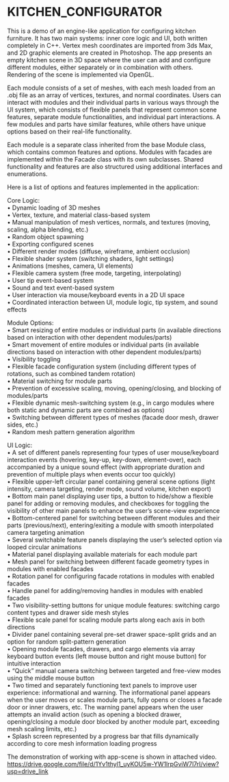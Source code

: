 # KITCHEN_CONFIGURATOR
This is a demo of an engine-like application for configuring kitchen furniture. It has two main systems: inner core logic and UI, both written completely in C++. Vertex mesh coordinates are imported from 3ds Max, and 2D graphic elements are created in Photoshop. The app presents an empty kitchen scene in 3D space where the user can add and configure different modules, either separately or in combination with others. Rendering of the scene is implemented via OpenGL.

Each module consists of a set of meshes, with each mesh loaded from an .obj file as an array of vertices, textures, and normal coordinates. Users can interact with modules and their individual parts in various ways through the UI system, which consists of flexible panels that represent common scene features, separate module functionalities, and individual part interactions. A few modules and parts have similar features, while others have unique options based on their real-life functionality. 

Each module is a separate class inherited from the base Module class, which contains common features and options. Modules with facades are implemented within the Facade class with its own subclasses. Shared functionality and features are also structured using additional interfaces and enumerations.

Here is a list of options and features implemented in the application:

Core Logic:
<br>•	Dynamic loading of 3D meshes
<br>•	Vertex, texture, and material class-based system
<br>•	Manual manipulation of mesh vertices, normals, and textures (moving, scaling, alpha blending, etc.)
<br>•	Random object spawning
<br>•	Exporting configured scenes
<br>•	Different render modes (diffuse, wireframe, ambient occlusion)
<br>•	Flexible shader system (switching shaders, light settings)
<br>•	Animations (meshes, camera, UI elements)
<br>•	Flexible camera system (free mode, targeting, interpolating)
<br>•	User tip event-based system
<br>•	Sound and text event-based system
<br>•	User interaction via mouse/keyboard events in a 2D UI space
<br>•	Coordinated interaction between UI, module logic, tip system, and sound effects

Module Options:
<br>•	Smart resizing of entire modules or individual parts (in available directions based on interaction with other dependent modules/parts)
<br>•	Smart movement of entire modules or individual parts (in available directions based on interaction with other dependent modules/parts)
<br>•	Visibility toggling
<br>•	Flexible facade configuration system (including different types of rotations, such as combined tandem rotation)
<br>•	Material switching for module parts
<br>•	Prevention of excessive scaling, moving, opening/closing, and blocking of modules/parts
<br>•	Flexible dynamic mesh-switching system (e.g., in cargo modules where both static and dynamic parts are combined as options)
<br>•	Switching between different types of meshes (facade door mesh, drawer sides, etc.)
<br>•	Random mesh pattern generation algorithm

UI Logic:
<br>•	A set of different panels representing four types of user mouse/keyboard interaction events (hovering, key-up, key-down, element-over), each accompanied by a unique sound effect (with appropriate duration and prevention of multiple plays when events occur too quickly)
<br>•	Flexible upper-left circular panel containing general scene options (light intensity, camera targeting, render mode, sound volume, kitchen export)
<br>•	Bottom main panel displaying user tips, a button to hide/show a flexible panel for adding or removing modules, and checkboxes for toggling the visibility of other main panels to enhance the user’s scene-view experience
<br>•	Bottom-centered panel for switching between different modules and their parts (previous/next), entering/exiting a module with smooth interpolated camera targeting animation
<br>•	Several switchable feature panels displaying the user’s selected option via looped circular animations
<br>•	Material panel displaying available materials for each module part
<br>•	Mesh panel for switching between different facade geometry types in modules with enabled facades
<br>•	Rotation panel for configuring facade rotations in modules with enabled facades
<br>•	Handle panel for adding/removing handles in modules with enabled facades
<br>•	Two visibility-setting buttons for unique module features: switching cargo content types and drawer side mesh styles
<br>•	Flexible scale panel for scaling module parts along each axis in both directions
<br>•	Divider panel containing several pre-set drawer space-split grids and an option for random split-pattern generation
<br>•	Opening module facades, drawers, and cargo elements via array keyboard button events (left mouse button and right mouse button) for intuitive interaction
<br>•	“Quick” manual camera switching between targeted and free-view modes using the middle mouse button
<br>•	Two timed and separately functioning text panels to improve user experience: informational and warning. The informational panel appears when the user moves or scales module parts, fully opens or closes a facade door or inner drawers, etc. The warning panel appears when the user attempts an invalid action (such as opening a blocked drawer, opening/closing a module door blocked by another module part, exceeding mesh scaling limits, etc.)
<br>•	Splash screen represented by a progress bar that fills dynamically according to core mesh information loading progress

The demonstration of working with app-scene is shown in attached video.
<br>https://drive.google.com/file/d/1Yv1thyl1_uyKOU5w-YW1lrpGviW7l7rI/view?usp=drive_link
